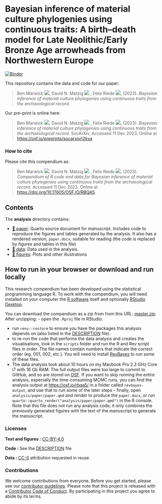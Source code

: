 
<!-- README.md is generated from README.Rmd. Please edit that file -->

# Bayesian inference of material culture phylogenies using continuous traits: A birth–death model for Late Neolithic/Early Bronze Age arrowheads from Northwestern Europe

[![Binder](https://mybinder.org/badge_logo.svg)](https://mybinder.org/v2/gh/benmarwick/bayesinfmatcultphylo/master?urlpath=rstudio)

This repository contains the data and code for our paper:

> Ben Marwick
> [![](https://orcid.org/sites/default/files/images/orcid_16x16.png)](https://orcid.org/0000-0001-7879-4531),
> David N. Matzig
> [![](https://orcid.org/sites/default/files/images/orcid_16x16.png)](https://orcid.org/0000-0001-7349-5401)
> , Felix Riede
> [![](https://orcid.org/sites/default/files/images/orcid_16x16.png)](https://orcid.org/0000-0002-4879-7157),
> (2023). *Bayesian inference of material culture phylogenies using
> continuous traits from the archaeological record*.

Our pre-print is online here:

> Ben Marwick
> [![](https://orcid.org/sites/default/files/images/orcid_16x16.png)](https://orcid.org/0000-0001-7879-4531),
> David N. Matzig
> [![](https://orcid.org/sites/default/files/images/orcid_16x16.png)](https://orcid.org/0000-0001-7349-5401)
> , Felix Riede
> [![](https://orcid.org/sites/default/files/images/orcid_16x16.png)](https://orcid.org/0000-0002-4879-7157),
> (2023). *Bayesian inference of material culture phylogenies using
> continuous traits from the archaeological record*. SocArXiv, Accessed
> 11 Dec 2023. Online at <https://osf.io/preprints/socarxiv/j2kva>

### How to cite

Please cite this compendium as:

> Ben Marwick
> [![](https://orcid.org/sites/default/files/images/orcid_16x16.png)](https://orcid.org/0000-0001-7879-4531),
> David N. Matzig
> [![](https://orcid.org/sites/default/files/images/orcid_16x16.png)](https://orcid.org/0000-0001-7349-5401)
> , Felix Riede
> [![](https://orcid.org/sites/default/files/images/orcid_16x16.png)](https://orcid.org/0000-0002-4879-7157),
> (2023). *Compendium of R code and data for Bayesian inference of
> material culture phylogenies using continuous traits from the
> archaeological record*. Accessed 11 Dec 2023. Online at
> <https://doi.org/10.17605/OSF.IO/RBQA5>

## Contents

The **analysis** directory contains:

- [:file_folder: paper](/analysis/paper): Quarto source document for
  manuscript. Includes code to reproduce the figures and tables
  generated by the analysis. It also has a rendered version,
  `paper.docx`, suitable for reading (the code is replaced by figures
  and tables in this file)
- [:file_folder: data](/analysis/data): Data used in the analysis.
- [:file_folder: figures](/analysis/figures): Plots and other
  illustrations

## How to run in your browser or download and run locally

This research compendium has been developed using the statistical
programming language R. To work with the compendium, you will need
installed on your computer the [R
software](https://cloud.r-project.org/) itself and optionally [RStudio
Desktop](https://rstudio.com/products/rstudio/download/).

You can download the compendium as a zip from from this URL:
[master.zip](/archive/master.zip). After unzipping: - open the `.Rproj`
file in RStudio.  
- run `renv::restore` to ensure you have the packages this analysis
depends on (also listed in the [DESCRIPTION](/DESCRIPTION) file).  
- to re-run the code that performs the data analysis and creates the
visualisations, look in the `scripts` folder and run the R and Rev
script files in order. The file names contain numbers that indicate the
correct order (eg. 001, 002, etc.). You will need to install
[RevBayes](https://revbayes.github.io/) to run some of these files.  
- The data analysis took about 10 hours on my Macbook Pro 2.3 GHz Core
i7 with 16 Gb RAM. The full output files were too large to commit to
GitHub, and so are stored on [OSF](https://osf.io/rbqa5/). If you want
to skip running the entire analysis, especially the time-consuming MCMC
runs, you can find the analysis output at <https://osf.io/rbqa5/> in a
folder called `revbayes-output`, and use that to run some of the later
steps - finally, open `analysis/paper/paper.qmd` and render to produce
the `paper.docx`, or run
`quarto::quarto_render("analysis/paper/paper.qmd")` in the R console.
Note that this file does not run any analysis code, it only combines the
previously generated figures with the text of the manuscript to generate
the manuscript.

### Licenses

**Text and figures :**
[CC-BY-4.0](http://creativecommons.org/licenses/by/4.0/)

**Code :** See the [DESCRIPTION](DESCRIPTION) file

**Data :** [CC-0](http://creativecommons.org/publicdomain/zero/1.0/)
attribution requested in reuse

### Contributions

We welcome contributions from everyone. Before you get started, please
see our [contributor guidelines](CONTRIBUTING.md). Please note that this
project is released with a [Contributor Code of Conduct](CONDUCT.md). By
participating in this project you agree to abide by its terms.
